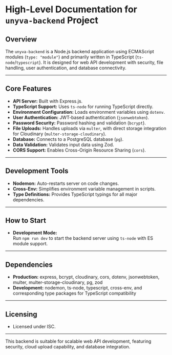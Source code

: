 # High-Level Documentation for `unyva-backend` Project

## Overview

The `unyva-backend` is a Node.js backend application using ECMAScript modules (`type: "module"`) and primarily written in TypeScript (`ts-node`/`typescript`). It is designed for web API development with security, file handling, user authentication, and database connectivity.

---

## Core Features

- **API Server:** Built with Express.js.
- **TypeScript Support:** Uses `ts-node` for running TypeScript directly.
- **Environment Configuration:** Loads environment variables using `dotenv`.
- **User Authentication:** JWT-based authentication (`jsonwebtoken`).
- **Password Security:** Password hashing and validation (`bcrypt`).
- **File Uploads:** Handles uploads via `multer`, with direct storage integration for Cloudinary (`multer-storage-cloudinary`).
- **Database:** Connects to a PostgreSQL database (`pg`).
- **Data Validation:** Validates input data using Zod.
- **CORS Support:** Enables Cross-Origin Resource Sharing (`cors`).

---

## Development Tools

- **Nodemon:** Auto-restarts server on code changes.
- **Cross-Env:** Simplifies environment variable management in scripts.
- **Type Definitions:** Provides TypeScript typings for all major dependencies.

---

## How to Start

- **Development Mode:**  
  Run `npm run dev` to start the backend server using `ts-node` with ES module support.

---

## Dependencies

- **Production:** express, bcrypt, cloudinary, cors, dotenv, jsonwebtoken, multer, multer-storage-cloudinary, pg, zod
- **Development:** nodemon, ts-node, typescript, cross-env, and corresponding type packages for TypeScript compatibility

---

## Licensing

- Licensed under ISC.

---

This backend is suitable for scalable web API development, featuring security, cloud upload capability, and database integration.